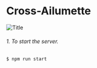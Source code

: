 # Cross-Ailumette

![Title](https://user-images.githubusercontent.com/20692907/78142386-d6a7dc00-7467-11ea-81ca-c21b6b77d823.png)

###### 1. To start the server.
```shell
$ npm run start
